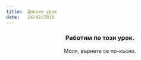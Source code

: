```yaml
---
title:  Дневен урок
date:   24/02/2018
---
```


### <center>Работим по този урок.</center>
<center>Моля, върнете се по-късно.</center>